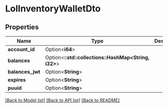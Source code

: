 # LolInventoryWalletDto

## Properties

Name | Type | Description | Notes
------------ | ------------- | ------------- | -------------
**account_id** | Option<**i64**> |  | [optional]
**balances** | Option<**::std::collections::HashMap<String, i32>**> |  | [optional]
**balances_jwt** | Option<**String**> |  | [optional]
**expires** | Option<**String**> |  | [optional]
**puuid** | Option<**String**> |  | [optional]

[[Back to Model list]](../README.md#documentation-for-models) [[Back to API list]](../README.md#documentation-for-api-endpoints) [[Back to README]](../README.md)


